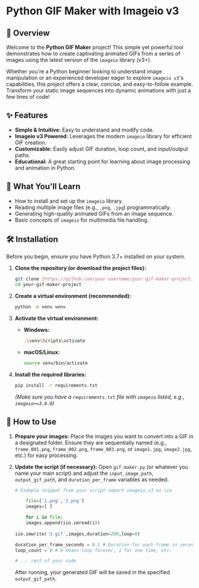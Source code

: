 # Python GIF Maker with Imageio v3

## 🚀 Overview

Welcome to the **Python GIF Maker** project! This simple yet powerful tool demonstrates how to create captivating animated GIFs from a series of images using the latest version of the `imageio` library (v3+).

Whether you're a Python beginner looking to understand image manipulation or an experienced developer eager to explore `imageio v3`'s capabilities, this project offers a clear, concise, and easy-to-follow example. Transform your static image sequences into dynamic animations with just a few lines of code!

## ✨ Features

* **Simple & Intuitive:** Easy to understand and modify code.
* **Imageio v3 Powered:** Leverages the modern `imageio` library for efficient GIF creation.
* **Customizable:** Easily adjust GIF duration, loop count, and input/output paths.
* **Educational:** A great starting point for learning about image processing and animation in Python.

## 🌟 What You'll Learn

* How to install and set up the `imageio` library.
* Reading multiple image files (e.g., `.png`, `.jpg`) programmatically.
* Generating high-quality animated GIFs from an image sequence.
* Basic concepts of `imageio` for multimedia file handling.

## 🛠️ Installation

Before you begin, ensure you have Python 3.7+ installed on your system.

1.  **Clone the repository (or download the project files):**
    ```bash
    git clone [https://github.com/your-username/your-gif-maker-project.git](https://github.com/your-username/your-gif-maker-project.git)
    cd your-gif-maker-project
    ```

2.  **Create a virtual environment (recommended):**
    ```bash
    python -m venv venv
    ```

3.  **Activate the virtual environment:**
    * **Windows:**
        ```bash
        .\venv\Scripts\activate
        ```
    * **macOS/Linux:**
        ```bash
        source venv/bin/activate
        ```

4.  **Install the required libraries:**
    ```bash
    pip install -r requirements.txt
    ```
    *(Make sure you have a `requirements.txt` file with `imageio` listed, e.g., `imageio>=3.0.0`)*

## 🚀 How to Use

1.  **Prepare your images:**
    Place the images you want to convert into a GIF in a designated folder. Ensure they are sequentially named (e.g., `frame_001.png`, `frame_002.png`, `frame_003.png`, or `image1.jpg`, `image2.jpg`, etc.) for easy processing.

2.  **Update the script (if necessary):**
    Open `gif_maker.py` (or whatever you name your main script) and adjust the `input_image_path`, `output_gif_path`, and `duration_per_frame` variables as needed.

    ```python
    # Example snippet from your script import imageio.v3 as iio

        file=['1.png','2.png'] 
        images=[ ]

        for i in file:
        images.append(iio.imread(i))
  
    iio.imwrite('3.gif',images,duration=200,loop=0)  
    
    duration_per_frame_seconds = 0.1 # Duration for each frame in seconds
    loop_count = 0 # 0 means loop forever, 1 for one time, etc.

    # ... rest of your code
    ```
    After running, your generated GIF will be saved in the specified `output_gif_path`.

